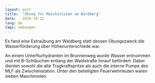 ```yaml
---
layout: post
title:  "Übung für Maschinisten am Waldberg"
date:   2016-10-12
lang: de
tags: uebungen
---
```


Es fand eine Extraübung am Waldberg statt dessen Übungszweck die Wasserförderung über Höhenunterschiede war.

An einem Unterflurhydranten im Brunnenweg wurde Wasser entnommen und mit B-Schläuchen entlang der Waldstraße hinauf befördert. Dabei dienten sowohl die alte Tragkraftspritze als auch die interne Pumpe des MLF als Zwischenstation. Unter den beteiligten Feuerwehrleuten waren sieben Maschinisten.

